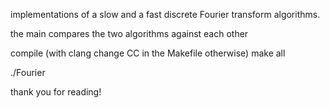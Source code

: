 implementations of a slow and a fast discrete Fourier transform algorithms.

the main compares the two algorithms against each other

compile (with clang change CC in the Makefile otherwise)
make all

./Fourier <number of test iteration>

thank you for reading!

